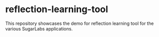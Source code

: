 # reflection-learning-tool
This repository showcases the demo for reflection learning tool for the various SugarLabs applications.
